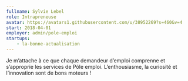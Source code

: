 ```yaml
---
fullname: Sylvie Lebel
role: Intrapreneuse
avatar: https://avatars1.githubusercontent.com/u/38952269?s=460&v=4
start: 2018-04-01
employer: admin/pole-emploi
startups:
    - la-bonne-actualisation
---
```


Je m’attache à ce que chaque demandeur d’emploi comprenne et s’approprie les services de Pôle emploi.
L’enthousiasme, la curiosité et l’innovation sont de bons moteurs !
